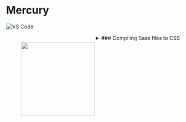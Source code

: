 # Mercury
![VS Code](mercury.jpg)

><img src="mercury.jpg" height=200 align=left vspace=20 />
<details>
<summary>
### Compiling Sass files to CSS
</summary>
The project's CSS (src/main/resources/static/css/main.css and src/main/resources/static/css/material.css) is compiled from the Sass components in src/main/sass.  
The compiled CSS is included in the repo so the steps below are only needed if you intend to make changes to any of the Sass components.

- Install the project's gem bundle in your local environment
	- install ruby if required
	- `gem install bundler`
	- `bundle install`
- Start compass from the project root
	- `compass watch`
- Compass will build a new copy of css/screen.css each time changes to a Sass component are detected. 
- By default the compiled CSS will be minified - you can override the output style while in development by using the --output-style and --force options as follows:
	- `compass watch --output-style expanded --force` 
</details>
